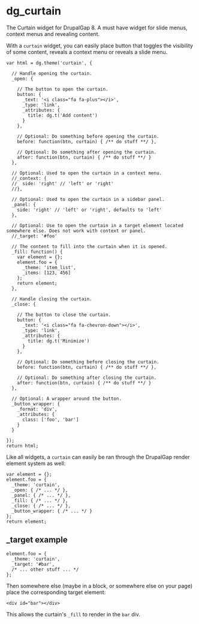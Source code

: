 # dg_curtain

The Curtain widget for DrupalGap 8. A must have widget for slide menus, context menus and revealing content.

With a `curtain` widget, you can easily place button that toggles the visibility of some content, reveals a context
menu or reveals a slide menu.

```
var html = dg.theme('curtain', {

  // Handle opening the curtain.
  _open: {
  
    // The button to open the curtain.
    button: {
      _text: '<i class="fa fa-plus"></i>',
      _type: 'link',
      _attributes: {
        title: dg.t('Add content')
      }
    },
    
    // Optional: Do something before opening the curtain.
    before: function(btn, curtain) { /** do stuff **/ },
    
    // Optional: Do something after opening the curtain.
    after: function(btn, curtain) { /** do stuff **/ }
  },
  
  // Optional: Used to open the curtain in a context menu.
  //_context: {
  //  side: 'right' // 'left' or 'right'
  //},

  // Optional: Used to open the curtain in a sidebar panel.
  _panel: {
    side: 'right' // 'left' or 'right', defaults to 'left'
  },
  
  // Optional: Use to open the curtain in a target element located somewhere else. Does not work with context or panel.
  //_target: '#foo'

  // The content to fill into the curtain when it is opened.
  _fill: function() {
    var element = {};
    element.foo = {
      _theme: 'item_list',
      _items: [123, 456]
    };
    return element;
  },
  
  // Handle closing the curtain.
  _close: {
  
    // The button to close the curtain.
    button: {
      _text: '<i class="fa fa-chevron-down"></i>',
      _type: 'link',
      _attributes: {
        title: dg.t('Minimize')
      }
    },
    
    // Optional: Do something before closing the curtain.
    before: function(btn, curtain) { /** do stuff **/ },
    
    // Optional: Do something after closing the curtain.
    after: function(btn, curtain) { /** do stuff **/ }
  },
  
  // Optional: A wrapper around the button.
  _button_wrapper: {
    _format: 'div',
    _attributes: {
      class: ['foo', 'bar']
    }
  }
  
});
return html;
```

Like all widgets, a `curtain` can easily be ran through the DrupalGap render element system as well:

```
var element = {};
element.foo = {
  _theme: 'curtain',
  _open: { /* ... */ },
  _panel: { /* ... */ },
  _fill: { /* ... */ },
  _close: { /* ... */ },
  _button_wrapper: { /* ... */ }
};
return element;
```

## _target example

```
element.foo = {
  _theme: 'curtain',
  _target: '#bar',
  /* ... other stuff ... */
};
```

Then somewhere else (maybe in a block, or somewhere else on your page) place the corresponding target element:

```
<div id="bar"></div>
```

This allows the curtain's `_fill` to render in the `bar` div.
